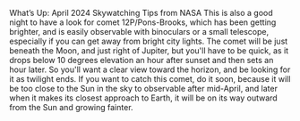 What’s Up: April 2024 Skywatching Tips from NASA 
 This is also a good night to have a look for comet 12P/Pons-Brooks, which has been getting brighter, and is easily observable with binoculars or a small telescope, especially if you can get away from bright city lights. The comet will be just beneath the Moon, and just right of Jupiter, but you'll have to be quick, as it drops below 10 degrees elevation an hour after sunset and then sets an hour later. So you'll want a clear view toward the horizon, and be looking for it as twilight ends. If you want to catch this comet, do it soon, because it will be too close to the Sun in the sky to observable after mid-April, and later when it makes its closest approach to Earth, it will be on its way outward from the Sun and growing fainter.